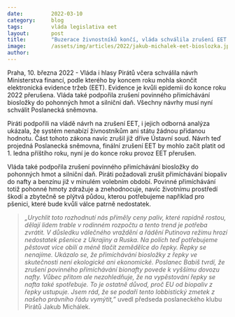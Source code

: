 ```yaml
---
date:         2022-03-10
category:     blog
tags:         vláda legislativa eet 
layout:       post
title:        "Buzerace živnostníků končí, vláda schválila zrušení EET. Podpořila i stopku na povinné přimíchávání biosložky do pohonných hmot a silniční daň"
image:        /assets/img/articles/2022/jakub-michalek-eet-bioslozka.jpg
author:       
---
```


Praha, 10. března 2022 - Vláda i hlasy Pirátů včera schválila návrh Ministerstva financí, podle kterého by koncem roku mohla skončit elektronická evidence tržeb (EET). Evidence je kvůli epidemii do konce roku 2022 přerušena. Vláda také podpořila zrušení povinného přimíchávání biosložky do pohonných hmot a silniční daň. Všechny návrhy musí nyní schválit Poslanecká sněmovna.

Piráti podpořili na vládě návrh na zrušení EET, i jejich odborná analýza ukázala, že systém nenabízí živnostníkům ani státu žádnou přidanou hodnotu. Část tohoto zákona navíc zrušil  již dříve Ústavní soud. Návrh teď projedná Poslanecká sněmovna, finální zrušení EET by mohlo začít platit od 1. ledna příštího roku, nyní je do konce roku provoz EET přerušen.

Vláda také podpořila zrušení povinného přimíchávání biosložky do pohonných hmot a silniční daň. Piráti požadovali zrušit přimíchávání biopaliv do nafty a benzínu již v minulém volebním období. Povinné přimíchávání totiž pohonné hmoty zdražuje a znehodnocuje, navíc životnímu prostředí škodí a zbytečně se plýtvá půdou, kterou potřebujeme například pro pšenici, které bude kvůli válce patrně nedostatek.

> *„Urychlit toto rozhodnutí nás přiměly ceny paliv, které rapidně rostou, dělají lidem trable v rodinném rozpočtu a tento trend je potřeba zvrátit. V důsledku válečného vraždění a řádění Putinova režimu hrozí nedostatek pšenice z Ukrajiny a Ruska. Na polích teď potřebujeme pěstovat více obilí a méně tlačit zemědělce do řepky. Řepky se nenajíme. Ukázalo se, že přimíchávání biosložky z řepky ve skutečnosti není ekologické ani ekonomické. Poslanec Babiš tvrdí, že zrušení povinného přimíchávání bionafty povede k vyššímu dovozu nafty. Vůbec přitom ale nezohledňuje, že na vypěstování řepky se nafta také spotřebuje. To je ostatně důvod, proč EU od biopaliv z řepky ustupuje. Jsem rád, že se podaří tento lobbistický zmetek z našeho právního řádu vymýtit,”* uvedl předseda poslaneckého klubu Pirátů Jakub Michálek.

